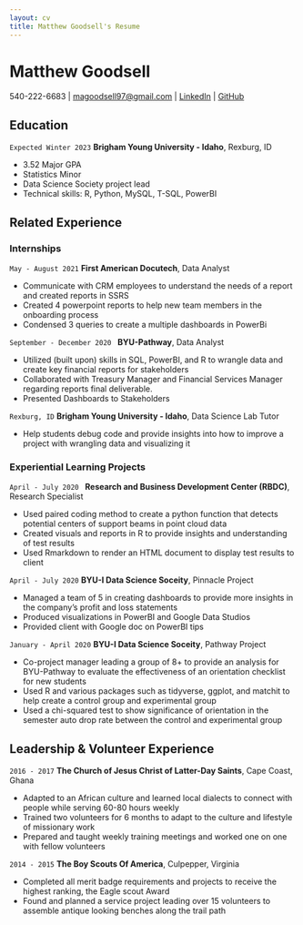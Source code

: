 ```yaml
---
layout: cv
title: Matthew Goodsell's Resume
---
```

# Matthew Goodsell

<div id="webaddress">
540-222-6683 
| <a href="magoodsell97@gmail.com">magoodsell97@gmail.com</a>
| <a href="linkedin.com/in/matthew-goodsell-6aa328108">LinkedIn</a>
| <a href="https://github.com/magoodsell">GitHub</a>
</div>

<!-- https://www.monique.tech/the-art-of-markdown -->



## Education


`Expected Winter 2023`
__Brigham Young University - Idaho__, Rexburg, ID

- 3.52 Major GPA
- Statistics Minor
- Data Science Society project lead 
- Technical skills: R, Python, MySQL, T-SQL, PowerBI



## Related Experience


### Internships

`May - August 2021` 
__First American Docutech__,  Data Analyst 

* Communicate with CRM employees to understand the needs of a report and created reports in SSRS
* Created 4 powerpoint reports to help new team members in the onboarding process
* Condensed 3 queries to create a multiple dashboards in PowerBi

`September - December 2020 `
__BYU-Pathway__, Data Analyst

* Utilized (built upon) skills  in SQL, PowerBI, and R to wrangle data and create key financial reports for stakeholders
* Collaborated with Treasury Manager and Financial Services Manager regarding reports final deliverable.
* Presented Dashboards to Stakeholders

`Rexburg, ID`
__Brigham Young University - Idaho__, Data Science Lab Tutor

* Help students debug code and provide insights into how to improve a project with wrangling data and visualizing it

### Experiential Learning Projects 

`April - July 2020 `
__Research and Business Development Center (RBDC)__, Research Specialist

* Used paired coding method to create a python function that detects potential centers of support beams in point cloud data
* Created visuals and reports in R to provide insights and understanding of test results
* Used Rmarkdown to render an HTML document to display test results to client


`April - July 2020`
__BYU-I Data Science Soceity__, Pinnacle Project

* Managed a team of 5 in creating dashboards to provide more insights in the company’s profit and loss statements
* Produced visualizations in PowerBI and Google Data Studios
* Provided client with Google doc on PowerBI tips


`January - April 2020`
__BYU-I Data Science Soceity__, Pathway Project

* Co-project manager leading a group of 8+ to provide an analysis for BYU-Pathway to evaluate the effectiveness of an orientation checklist for new students
* Used R and various packages such as tidyverse, ggplot, and matchit to help create a control group and experimental group 
* Used a chi-squared test to show significance of orientation in the semester auto drop rate between the control and experimental group


## Leadership & Volunteer Experience

`2016 - 2017`
__The Church of Jesus Christ of Latter-Day Saints__, Cape Coast, Ghana

* Adapted to an African culture and learned local dialects to connect with people while serving 60-80 hours weekly
* Trained two volunteers for 6 months to adapt to the culture and lifestyle of missionary work
* Prepared and taught weekly training meetings and worked one on one with fellow volunteers


`2014 - 2015`
__The Boy Scouts Of America__, Culpepper, Virginia 
* Completed all merit badge requirements and projects to receive the highest ranking, the Eagle scout Award
* Found and planned a service project leading over 15 volunteers to assemble antique looking benches along the trail path




<!-- ### Footer

Last updated: May 2013 -->


